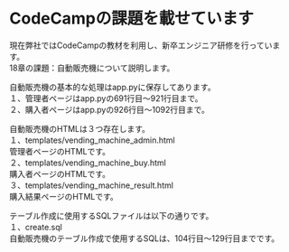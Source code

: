 # CodeCampの課題を載せています
現在弊社ではCodeCampの教材を利用し、新卒エンジニア研修を行っています。  
18章の課題：自動販売機について説明します。  

自動販売機の基本的な処理はapp.pyに保存してあります。  
１、管理者ページはapp.pyの691行目〜921行目まで。  
２、購入者ページはapp.pyの926行目〜1092行目まで。  

自動販売機のHTMLは３つ存在します。  
１、templates/vending_machine_admin.html  
  管理者ページのHTMLです。  
２、templates/vending_machine_buy.html  
  購入者ページのHTMLです。  
３、templates/vending_machine_result.html  
  購入結果ページのHTMLです。  
  
テーブル作成に使用するSQLファイルは以下の通りです。  
１、create.sql  
  自動販売機のテーブル作成で使用するSQLは、104行目〜129行目までです。  

